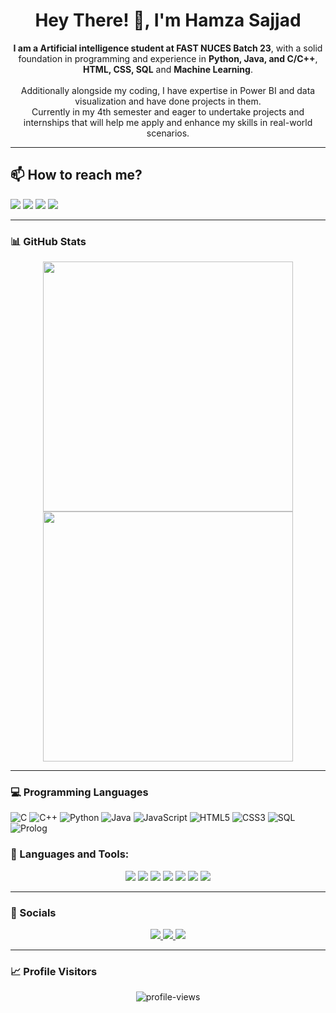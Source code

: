 <h1 align="center">Hey There! 👋, I'm Hamza Sajjad</h1>

<p align="center">
  <b>I am a Artificial intelligence student at FAST NUCES Batch 23</b>, with a solid foundation in programming and experience in <b>Python, Java, and C/C++</b>, <b>HTML, CSS, SQL</b> and <b>Machine Learning</b>.
  <br><br>
  Additionally alongside my coding, I have expertise in Power BI and data visualization and have done projects in them.
  <br>
  Currently in my 4th semester and eager to undertake projects and internships that will help me apply and enhance my skills in real-world scenarios.
</p>

---
## 📫 How to reach me?

<p align="left">
  <a href="https://linkedin.com/in/your-profile" target="_blank"><img src="https://img.shields.io/badge/LinkedIn-0A66C2?style=for-the-badge&logo=linkedin&logoColor=white"/></a>
  <a href="mailto:your_email@gmail.com" target="_blank"><img src="https://img.shields.io/badge/Gmail-D14836?style=for-the-badge&logo=gmail&logoColor=white"/></a>
  <a href="https://github.com/hassnain08" target="_blank"><img src="https://img.shields.io/badge/GitHub-181717?style=for-the-badge&logo=github&logoColor=white"/></a>
  <a href="https://yourwebsite.com" target="_blank"><img src="https://img.shields.io/badge/Portfolio-000?style=for-the-badge&logo=firefox&logoColor=white"/></a>
</p>

---

### 📊 GitHub Stats

<p align="center">
  <img src="https://github-readme-stats.vercel.app/api?username=hassnain08&show_icons=true&theme=radical" width="400"/>
  <img src="https://github-readme-stats.vercel.app/api/top-langs/?username=hassnain08&layout=compact&theme=radical" width="400"/>
</p>

---
### 💻 Programming Languages
![C](https://img.shields.io/badge/C-00599C?style=flat-square&logo=c&logoColor=white)
![C++](https://img.shields.io/badge/C++-00599C?style=flat-square&logo=c%2B%2B&logoColor=white)
![Python](https://img.shields.io/badge/Python-3776AB?style=flat-square&logo=python&logoColor=white)
![Java](https://img.shields.io/badge/Java-ED8B00?style=flat-square&logo=java&logoColor=white)
![JavaScript](https://img.shields.io/badge/JavaScript-F7DF1E?style=flat-square&logo=javascript&logoColor=black)
![HTML5](https://img.shields.io/badge/HTML5-E34F26?style=flat-square&logo=html5&logoColor=white)
![CSS3](https://img.shields.io/badge/CSS3-1572B6?style=flat-square&logo=css3&logoColor=white)
![SQL](https://img.shields.io/badge/SQL-4479A1?style=flat-square&logo=mysql&logoColor=white)
![Prolog](https://img.shields.io/badge/Prolog-74283c?style=flat-square&logo=prolog&logoColor=white)


### 🚀 Languages and Tools:

<p align="center">
  <img src="https://img.shields.io/badge/C-00599C?style=for-the-badge&logo=c&logoColor=white"/>
  <img src="https://img.shields.io/badge/C++-00599C?style=for-the-badge&logo=c%2B%2B&logoColor=white"/>
  <img src="https://img.shields.io/badge/Python-3776AB?style=for-the-badge&logo=python&logoColor=white"/>
  <img src="https://img.shields.io/badge/Prolog-74283c?style=for-the-badge&logo=prolog&logoColor=white"/>
  <img src="https://img.shields.io/badge/SQL-4479A1?style=for-the-badge&logo=mysql&logoColor=white"/>
  <img src="https://img.shields.io/badge/HTML5-E34F26?style=for-the-badge&logo=html5&logoColor=white"/>
  <img src="https://img.shields.io/badge/CSS3-1572B6?style=for-the-badge&logo=css3&logoColor=white"/>
</p>

---

### 🔗 Socials

<p align="center">
  <a href="https://www.instagram.com/hamzaa._.0x" target="_blank">
    <img src="https://img.shields.io/badge/Instagram-E4405F?style=for-the-badge&logo=instagram&logoColor=white"/>
  </a>
  <a href="mailto:hamzasajjad097@gmail.com" target="_blank">
    <img src="https://img.shields.io/badge/Gmail-D14836?style=for-the-badge&logo=gmail&logoColor=white"/>
  </a>
  <a href="[https://www.linkedin.com/in/your_profile/](https://www.linkedin.com/in/hamza-sajjad-9aa970292/)" target="_blank">
    <img src="https://img.shields.io/badge/LinkedIn-0A66C2?style=for-the-badge&logo=linkedin&logoColor=white"/>
  </a>
</p>

---

### 📈 Profile Visitors

<p align="center">
  <img src="https://komarev.com/ghpvc/?username=hassnain08&style=flat-square&color=green" alt="profile-views" />
</p>

